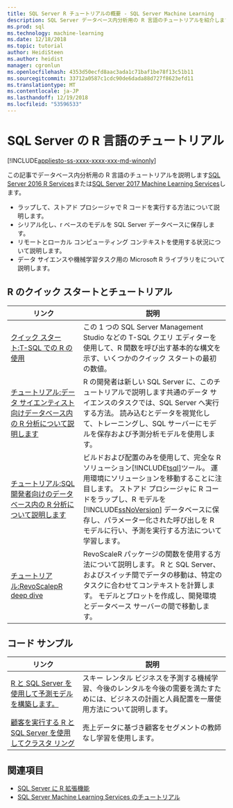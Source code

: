 ```yaml
---
title: SQL Server R チュートリアルの概要 - SQL Server Machine Learning
description: SQL Server データベース内分析用の R 言語のチュートリアルを紹介します。
ms.prod: sql
ms.technology: machine-learning
ms.date: 12/18/2018
ms.topic: tutorial
author: HeidiSteen
ms.author: heidist
manager: cgronlun
ms.openlocfilehash: 4353d50ecfd8aac3ada1c71baf1be78f13c51b11
ms.sourcegitcommit: 33712a0587c1cdc90de6dada88d727f8623efd11
ms.translationtype: MT
ms.contentlocale: ja-JP
ms.lasthandoff: 12/19/2018
ms.locfileid: "53596533"
---
```

# <a name="sql-server-r-language-tutorials"></a>SQL Server の R 言語のチュートリアル
[!INCLUDE[appliesto-ss-xxxx-xxxx-xxx-md-winonly](../../includes/appliesto-ss-xxxx-xxxx-xxx-md-winonly.md)]

この記事でデータベース内分析用の R 言語のチュートリアルを説明します[SQL Server 2016 R Services](../install/sql-r-services-windows-install.md)または[SQL Server 2017 Machine Learning Services](../install/sql-machine-learning-services-windows-install.md)します。

+ ラップして、ストアド プロシージャで R コードを実行する方法について説明します。
+ シリアル化し、r ベースのモデルを SQL Server データベースに保存します。
+ リモートとローカル コンピューティング コンテキストを使用する状況について説明します。
+ データ サイエンスや機械学習タスク用の Microsoft R ライブラリをについて説明します。

<a name="bkmk_sqltutorials"></a>

## <a name="r-quickstarts-and-tutorials"></a>R のクイック スタートとチュートリアル

| リンク | 説明 |
|------|-------------|
| [クイック スタート:T-SQL での R の使用](rtsql-using-r-code-in-transact-sql-quickstart.md) | この 1 つの SQL Server Management Studio などの T-SQL クエリ エディターを使用して、R 関数を呼び出す基本的な構文を示す、いくつかのクイック スタートの最初の数値。 |
| [チュートリアル:データ サイエンティスト向けデータベース内の R 分析について説明します](../tutorials/walkthrough-data-science-end-to-end-walkthrough.md) | R の開発者は新しい SQL Server に、このチュートリアルで説明します共通のデータ サイエンスのタスクでは、SQL Server へ実行する方法。 読み込むとデータを視覚化して、トレーニングし、SQL サーバーにモデルを保存および予測分析モデルを使用します。 |
| [チュートリアル:SQL 開発者向けのデータベース内の R 分析について説明します](../tutorials/sqldev-in-database-r-for-sql-developers.md) | ビルドおよび配置のみを使用して、完全な R ソリューション[!INCLUDE[tsql](../../includes/tsql-md.md)]ツール。 運用環境にソリューションを移動することに注目します。 ストアド プロシージャに R コードをラップし、R モデルを [!INCLUDE[ssNoVersion](../../includes/ssnoversion-md.md)] データベースに保存し、パラメーター化された呼び出しを R モデルに行い、予測を実行する方法について学習します。 |
| [チュートリアル:RevoScalepR deep dive](deepdive-data-science-deep-dive-using-the-revoscaler-packages.md) | RevoScaleR パッケージの関数を使用する方法について説明します。 R と SQL Server、およびスイッチ間でデータの移動は、特定のタスクに合わせてコンテキストを計算します。 モデルとプロットを作成し、開発環境とデータベース サーバーの間で移動します。 |

<a name ="bkmk_samples"></a>

## <a name="code-samples"></a>コード サンプル

| リンク | 説明 |
|------|-------------|
| [R と SQL Server を使用して予測モデルを構築します。](https://microsoft.github.io/sql-ml-tutorials/R/rentalprediction) | スキー レンタル ビジネスを予測する機械学習、今後のレンタルを今後の需要を満たすためには、ビジネスの計画と人員配置を一層使用方法について説明します。 |
| [顧客を実行する R と SQL Server を使用してクラスタ リング](https://microsoft.github.io/sql-ml-tutorials/R/customerclustering/) | 売上データに基づき顧客をセグメントの教師なし学習を使用します。 |

## <a name="see-also"></a>関連項目

+ [SQL Server に R 拡張機能](../concepts/extension-r.md)
+ [SQL Server Machine Learning Services のチュートリアル](machine-learning-services-tutorials.md)


